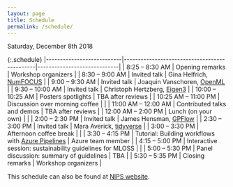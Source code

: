 ```yaml
---
layout: page
title: Schedule
permalink: /schedule/
---
```


Saturday, December 8th 2018

{:.schedule}
|---------------------------|----------------------------------------------|-----------------------------|
| 8:25 &ndash; 8:30 AM      | Opening remarks                              | Workshop organizers         |
| 8:30 &ndash; 9:00 AM      | Invited talk                                 | Gina Helfrich, [NumFOCUS](https://numfocus.org)     | 
| 9:00 &ndash; 9:30 AM      | Invited talk                                 | Joaquin Vanschoren, [OpenML](https://www.openml.org)  |
| 9:30 &ndash; 10:00 AM     | Invited talk                                 | Christoph Hertzberg, [Eigen3](http://eigen.tuxfamily.org) |
| 10:00 &ndash; 10:25 AM    | Posters spotlights                           | TBA after reviews           |
| 10:25 AM &ndash; 11:00 PM | Discussion over morning coffee               |                             |
| 11:00 AM &ndash; 12:00 AM | Contributed talks and demos                  | TBA after reviews           |
| 12:00 AM &ndash; 2:00 PM | Lunch (on your own)                          |                             |
| 2:00 &ndash; 2:30 PM    | Invited talk                                 | James Hensman, [GPFlow](https://github.com/GPflow/GPflow)       |
| 2:30 &ndash; 3:00 PM    | Invited talk                                 | Mara Averick, [tidyverse](https://www.tidyverse.org)     |
| 3:00 &ndash; 3:30 PM    | Afternoon coffee break                       |                             |
| 3:30 &ndash; 4:15 PM    | Tutorial: Building workflows with [Azure Pipelines](https://azure.microsoft.com/en-us/services/devops/pipelines/) | Azure team member           |
| 4:15 &ndash; 5:00 PM    | Interactive session: sustainability guidelines for MLOSS |                 |
| 5:00 &ndash; 5:30 PM    | Panel discussion: summary of guidelines      | TBA                         |
| 5:30 &ndash; 5:35 PM    | Closing remarks                              | Workshop organizers         |

This schedule can also be found at [NIPS website](https://nips.cc/Conferences/2018/Schedule?showEvent=10920).
